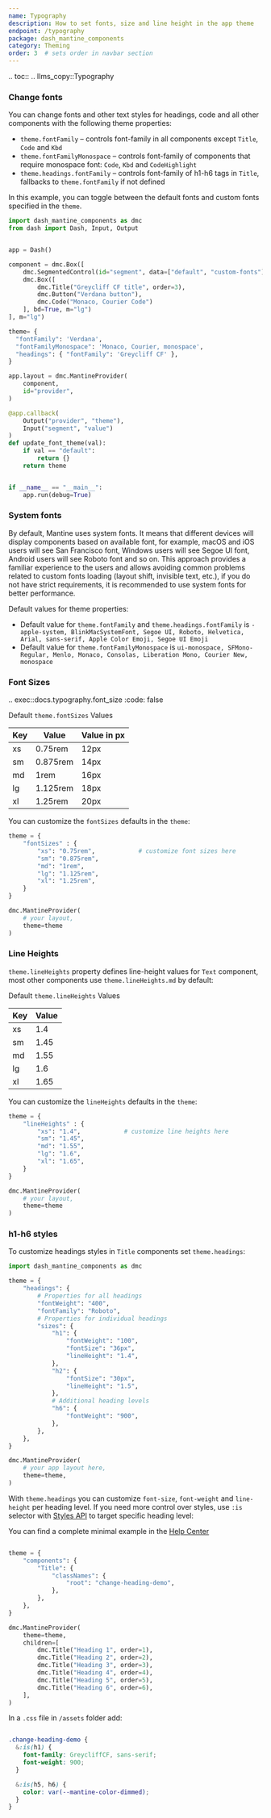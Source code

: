 ```yaml
---
name: Typography
description: How to set fonts, size and line height in the app theme
endpoint: /typography
package: dash_mantine_components
category: Theming
order: 3  # sets order in navbar section
---
```


.. toc::
.. llms_copy::Typography

### Change fonts

You can change fonts and other text styles for headings, code and all other components with the following theme properties:

- `theme.fontFamily` – controls font-family in all components except `Title`, `Code` and `Kbd`
- `theme.fontFamilyMonospace` – controls font-family of components that require monospace font: `Code`, `Kbd` and `CodeHighlight`
- `theme.headings.fontFamily` – controls font-family of h1-h6 tags in `Title`, fallbacks to `theme.fontFamily` if not defined

In this example, you can toggle between the default fonts and custom fonts specified in the `theme`.

```python
import dash_mantine_components as dmc
from dash import Dash, Input, Output


app = Dash()

component = dmc.Box([
    dmc.SegmentedControl(id="segment", data=["default", "custom-fonts"], value="default"),
    dmc.Box([
        dmc.Title("Greycliff CF title", order=3),
        dmc.Button("Verdana button"),
        dmc.Code("Monaco, Courier Code")
    ], bd=True, m="lg")
], m="lg")

theme= {
  "fontFamily": 'Verdana',
  "fontFamilyMonospace": 'Monaco, Courier, monospace',
  "headings": { "fontFamily": 'Greycliff CF' },
}

app.layout = dmc.MantineProvider(
    component,
    id="provider",
)

@app.callback(
    Output("provider", "theme"),
    Input("segment", "value")
)
def update_font_theme(val):
    if val == "default":
        return {}
    return theme


if __name__ == "__main__":
    app.run(debug=True)
```

### System fonts
By default, Mantine uses system fonts. It means that different devices will display components based on available font,
for example, macOS and iOS users will see San Francisco font, Windows users will see Segoe UI font, Android users will
see Roboto font and so on. This approach provides a familiar experience to the users and allows avoiding common problems 
related to custom fonts loading (layout shift, invisible text, etc.), if you do not have strict requirements, it is 
recommended to use system fonts for better performance.

Default values for theme properties:

- Default value for `theme.fontFamily` and `theme.headings.fontFamily` is `-apple-system, BlinkMacSystemFont, Segoe UI, Roboto, Helvetica, Arial, sans-serif, Apple Color Emoji, Segoe UI Emoji`
- Default value for `theme.fontFamilyMonospace` is `ui-monospace, SFMono-Regular, Menlo, Monaco, Consolas, Liberation Mono, Courier New, monospace`


### Font Sizes

.. exec::docs.typography.font_size
    :code: false

Default `theme.fontSizes` Values

| Key | Value      | Value in px |
|-----|------------|-------------|
| xs  | 0.75rem    | 12px        |
| sm  | 0.875rem   | 14px        |
| md  | 1rem       | 16px        |
| lg  | 1.125rem   | 18px        |
| xl  | 1.25rem    | 20px        |

You can customize the `fontSizes` defaults in the `theme`: 
```python
theme = {
    "fontSizes" : {
        "xs": "0.75rem",            # customize font sizes here
        "sm": "0.875rem",
        "md": "1rem",
        "lg": "1.125rem",
        "xl": "1.25rem",
    }
}

dmc.MantineProvider(
    # your layout,
    theme=theme
)
```

### Line Heights

`theme.lineHeights` property defines line-height values for `Text` component, most other components use 
`theme.lineHeights.md` by default:

 Default `theme.lineHeights` Values


| Key | Value  |
|-----|--------|
| xs  | 1.4    |
| sm  | 1.45   |
| md  | 1.55   |
| lg  | 1.6    |
| xl  | 1.65   |

You can customize the `lineHeights` defaults in the `theme`:

```python
theme = {
    "lineHeights" : {
        "xs": "1.4",            # customize line heights here
        "sm": "1.45",
        "md": "1.55",
        "lg": "1.6",
        "xl": "1.65",
    }
}

dmc.MantineProvider(
    # your layout,
    theme=theme
)

```

### h1-h6 styles
To customize headings styles in `Title` components set `theme.headings`:

```python
import dash_mantine_components as dmc

theme = {
    "headings": {
        # Properties for all headings
        "fontWeight": "400",
        "fontFamily": "Roboto",
        # Properties for individual headings
        "sizes": {
            "h1": {
                "fontWeight": "100",
                "fontSize": "36px",
                "lineHeight": "1.4",
            },
            "h2": {
                "fontSize": "30px",
                "lineHeight": "1.5",
            },
            # Additional heading levels
            "h6": {
                "fontWeight": "900",
            },
        },
    },
}

dmc.MantineProvider(    
    # your app layout here,
    theme=theme,
)
```

With `theme.headings` you can customize `font-size`, `font-weight` and `line-height` per heading level. If you need
more control over styles, use `:is` selector with [Styles API](/styles-api) to target specific heading level:

You can find a complete minimal example in the [Help Center](https://github.com/snehilvj/dmc-docs/blob/main/help_center/theme/change_headings.py)

```python

theme = {
    "components": {
        "Title": {
            "classNames": {
                "root": "change-heading-demo",
            },
        },
    },
}

dmc.MantineProvider(
    theme=theme,
    children=[
        dmc.Title("Heading 1", order=1),
        dmc.Title("Heading 2", order=2),
        dmc.Title("Heading 3", order=3),
        dmc.Title("Heading 4", order=4),
        dmc.Title("Heading 5", order=5),
        dmc.Title("Heading 6", order=6),
    ],
)
```

In a `.css` file in `/assets` folder add:

```css

.change-heading-demo {
  &:is(h1) {
    font-family: GreycliffCF, sans-serif;
    font-weight: 900;
  }

  &:is(h5, h6) {
    color: var(--mantine-color-dimmed);
  }
}

```

